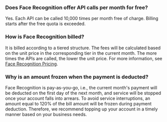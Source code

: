 ### Does Face Recognition offer API calls per month for free?
Yes. Each API can be called 10,000 times per month free of charge. Billing starts after the free quota is exceeded.

### How is Face Recognition billed?
It is billed according to a tiered structure. The fees will be calculated based on the unit price in the corresponding tier in the current month. The more times the APIs are called, the lower the unit price. For more information, see [Face Recognition Pricing](https://cloud.tencent.com/document/product/867/17640).

### Why is an amount frozen when the payment is deducted?
Face Recognition is pay-as-you-go, i.e., the current month's payment will be deducted on the first day of the next month, and service will be stopped once your account falls into arrears. To avoid service interruptions, an amount equal to 120% of the bill amount will be frozen during payment deduction. Therefore, we recommend topping up your account in a timely manner based on your business needs.
